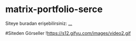 # matrix-portfolio-serce
Siteye buradan erişebilirsiniz: [...](http://serce.life/)

#Siteden Görseller
!https://s12.gifyu.com/images/video2.gif
